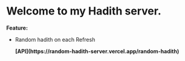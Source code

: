 # Welcome to my Hadith server.

<b>Feature:</b>
<ul>
<li>Random hadith on each Refresh</li>
<p>
<strong>[API](https://random-hadith-server.vercel.app/random-hadith)</strong> 
</p>
</ul>
